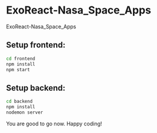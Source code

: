 # ExoReact-Nasa_Space_Apps
ExoReact-Nasa_Space_Apps

## Setup frontend:

```bash
cd frontend
npm install
npm start
```
## Setup backend:

```bash
cd backend
npm install
nodemon server
```
You are good to go now. Happy coding! 
